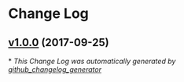 # Change Log

## [v1.0.0](https://bintray.com/joffrey-bion/maven/checkstyle-config/1.0.0) (2017-09-25)


\* *This Change Log was automatically generated by [github_changelog_generator](https://github.com/skywinder/Github-Changelog-Generator)*